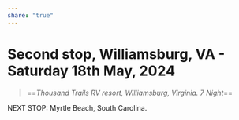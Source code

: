 ```yaml
---
share: "true"
---
```

<!--
published: 2024-05-25
image: https://library.wamphlett.net/photos/website/2023/albania/three-of-a-kind.jpg?w=1080
title: Second stop, Williamsburg, VA - Saturday 18th May, 2024
description: Williamsburg
slug: May18
-->
# Second stop, Williamsburg, VA - Saturday 18th May, 2024

> ==*Thousand Trails RV resort, Williamsburg, Virginia. 
> 7 Night*==
















NEXT STOP: Myrtle Beach, South Carolina.